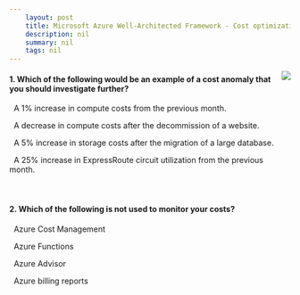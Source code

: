 ```yaml
---
    layout: post
    title: Microsoft Azure Well-Architected Framework - Cost optimization - Use monitoring and analytics to gain cost insights
    description: nil
    summary: nil
    tags: nil
---
```



 <a target="_blank" href="https://docs.microsoft.com/en-us/learn/modules/azure-well-architected-cost-optimization/4-use-monitoring-and-analytics-to-gain-cost-insights/"><i class="fas fa-external-link-alt"></i> </a>
 <img align="right" src="https://docs.microsoft.com/en-us/learn/achievements/azure-well-architected-cost-optimization.svg">
####  1. Which of the following would be an example of a cost anomaly that you should investigate further?


<i class='far fa-square'></i> &nbsp;&nbsp;A 1\% increase in compute costs from the previous month.

<i class='far fa-square'></i> &nbsp;&nbsp;A decrease in compute costs after the decommission of a website.

<i class='far fa-square'></i> &nbsp;&nbsp;A 5\% increase in storage costs after the migration of a large database.

<i class='fas fa-check-square' style='color: Dodgerblue;'></i> &nbsp;&nbsp;A 25\% increase in ExpressRoute circuit utilization from the previous month.
<br />
<br />
<br />

####  2. Which of the following is not used to monitor your costs?


<i class='far fa-square'></i> &nbsp;&nbsp;Azure Cost Management

<i class='fas fa-check-square' style='color: Dodgerblue;'></i> &nbsp;&nbsp;Azure Functions

<i class='far fa-square'></i> &nbsp;&nbsp;Azure Advisor

<i class='far fa-square'></i> &nbsp;&nbsp;Azure billing reports
<br />
<br />
<br />
